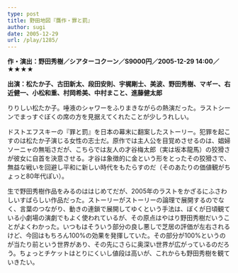 ```yaml
---
type: post
title: 野田地図『贋作・罪と罰』
author: sugi
date: 2005-12-29
url: /play/1285/
---
```

**作・演出：野田秀樹／シアターコクーン／S9000円／2005-12-29 14:00／★★★★**

**出演：松たか子、古田新太、段田安則、宇梶剛士、美波、野田秀樹、マギー、右近健一、小松和重、村岡希美、中村まこと、進藤健太郎**

りりしい松たか子。唾液のシャワーをふりまきながらの熱演だった。ラストシーンでまっすぐぼくの席の方を見据えてくれたことが少しうれしい。

ドストエフスキーの『罪と罰』を日本の幕末に翻案したストーリー。犯罪を起こすのは松たか子演じる女性の志士だ。原作では主人公を目覚めさせるのは、娼婦ソーニャの無垢さだが、こちらでは友人の才谷梅太郎（実は坂本龍馬）の狡猾さが彼女に自首を決意させる。才谷は象徴的に金という形をとったその狡猾さで、無益な戦いを回避し平和に新しい時代をもたらすのだ（そのあたりの価値観がちょっと80年代ぽい）。

生で野田秀樹作品をみるのははじめてだが、2005年のラストをかざるにふさわしいすばらしい作品だった。ストーリーがストーリーの論理で展開するのでなく、言葉のつながり、動きの連鎖で展開してゆくという手法は、ぼくが日頃観ている小劇場の演劇でもよく使われているが、その原点はやはり野田秀樹だいうことがよくわかった。いつもはそういう部分の良し悪しで芝居の評価が左右されるけど、今回はもちろん100%の効果を発揮していた。その部分が100%というのが当たり前という世界があり、その先にさらに奥深い世界が広がっているのだろう。ちょっとチケットはとりにくいし値段は高いが、これからも野田秀樹を観ていきたい。
